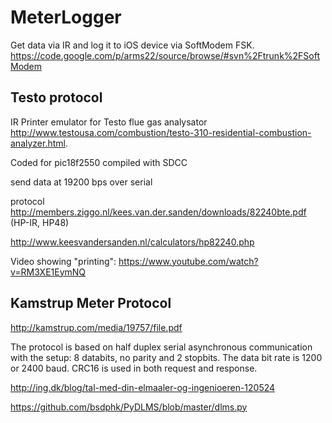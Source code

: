 MeterLogger
===========

Get data via IR and log it to iOS device via SoftModem FSK.
https://code.google.com/p/arms22/source/browse/#svn%2Ftrunk%2FSoftModem

Testo protocol
--------------
IR Printer emulator for Testo flue gas analysator <http://www.testousa.com/combustion/testo-310-residential-combustion-analyzer.html>.

Coded for pic18f2550 compiled with SDCC

send data at 19200 bps over serial

protocol http://members.ziggo.nl/kees.van.der.sanden/downloads/82240bte.pdf (HP-IR, HP48)

http://www.keesvandersanden.nl/calculators/hp82240.php

Video showing "printing": https://www.youtube.com/watch?v=RM3XE1EymNQ


Kamstrup Meter Protocol
-----------------------
http://kamstrup.com/media/19757/file.pdf

The protocol is based on half duplex serial asynchronous communication with the setup: 8 databits, no parity and 2 stopbits. The data bit rate is 1200 or 2400 baud. CRC16 is used in both request and response.

http://ing.dk/blog/tal-med-din-elmaaler-og-ingenioeren-120524

https://github.com/bsdphk/PyDLMS/blob/master/dlms.py
